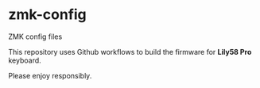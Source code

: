 # zmk-config
ZMK config files

This repository uses Github workflows to build the firmware for **Lily58 Pro** keyboard.

Please enjoy responsibly.
